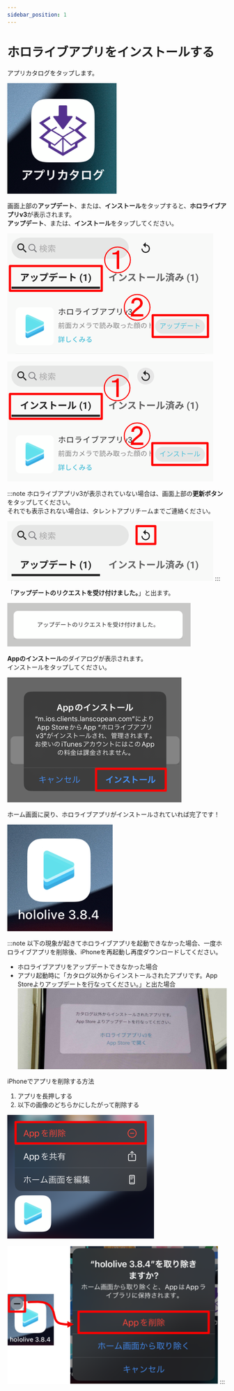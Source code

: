 ```yaml
---
sidebar_position: 1
---
```

# ホロライブアプリをインストールする

アプリカタログをタップします。

![img.png](img.png)

画面上部の**アップデート**、または、**インストール**をタップすると、**ホロライブアプリv3**が表示されます。  
**アップデート**、または、**インストール**をタップしてください。

![img_1.png](img_1.png)

![img_2.png](img_2.png)

:::note
ホロライブアプリv3が表示されていない場合は、画面上部の**更新ボタン**をタップしてください。  
それでも表示されない場合は、タレントアプリチームまでご連絡ください。

![img_6.png](img_6.png)
:::

「**アップデートのリクエストを受け付けました。**」と出ます。

![img_3.png](img_3.png)

**Appのインストール**のダイアログが表示されます。  
インストールをタップしてください。

![img_4.png](img_4.png)

ホーム画面に戻り、ホロライブアプリがインストールされていれば完了です！  

![img_5.png](img_5.png)

:::note
以下の現象が起きてホロライブアプリを起動できなかった場合、一度ホロライブアプリを削除後、iPhoneを再起動し再度ダウンロードしてください。
- ホロライブアプリをアップデートできなかった場合
- アプリ起動時に「カタログ以外からインストールされたアプリです。App Storeよりアップデートを行なってください。」と出た場合
![img_12.png](img_12.png)

iPhoneでアプリを削除する方法
1. アプリを長押しする
2. 以下の画像のどちらかにしたがって削除する

![img_7.png](img_7.png)

![img_8.png](img_8.png)
:::
